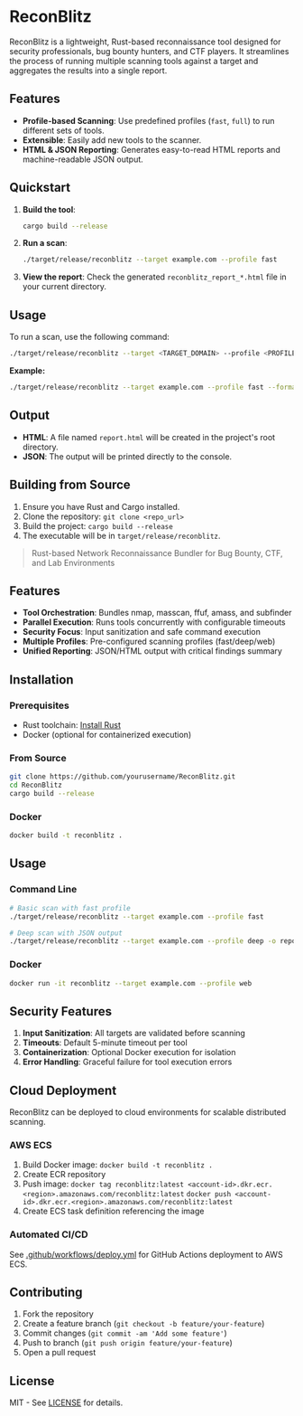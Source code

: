 # ReconBlitz

ReconBlitz is a lightweight, Rust-based reconnaissance tool designed for security professionals, bug bounty hunters, and CTF players. It streamlines the process of running multiple scanning tools against a target and aggregates the results into a single report.

## Features

- **Profile-based Scanning**: Use predefined profiles (`fast`, `full`) to run different sets of tools.
- **Extensible**: Easily add new tools to the scanner.
- **HTML & JSON Reporting**: Generates easy-to-read HTML reports and machine-readable JSON output.

## Quickstart

1. **Build the tool**:
   ```bash
   cargo build --release
   ```

2. **Run a scan**:
   ```bash
   ./target/release/reconblitz --target example.com --profile fast
   ```

3. **View the report**:
   Check the generated `reconblitz_report_*.html` file in your current directory.

## Usage

To run a scan, use the following command:

```bash
./target/release/reconblitz --target <TARGET_DOMAIN> --profile <PROFILE_NAME> --format <html|json>
```

**Example:**

```bash
./target/release/reconblitz --target example.com --profile fast --format html
```

## Output

- **HTML**: A file named `report.html` will be created in the project's root directory.
- **JSON**: The output will be printed directly to the console.

## Building from Source

1.  Ensure you have Rust and Cargo installed.
2.  Clone the repository: `git clone <repo_url>`
3.  Build the project: `cargo build --release`
4.  The executable will be in `target/release/reconblitz`.
> Rust-based Network Reconnaissance Bundler for Bug Bounty, CTF, and Lab Environments

## Features
- **Tool Orchestration**: Bundles nmap, masscan, ffuf, amass, and subfinder
- **Parallel Execution**: Runs tools concurrently with configurable timeouts
- **Security Focus**: Input sanitization and safe command execution
- **Multiple Profiles**: Pre-configured scanning profiles (fast/deep/web)
- **Unified Reporting**: JSON/HTML output with critical findings summary

## Installation

### Prerequisites
- Rust toolchain: [Install Rust](https://www.rust-lang.org/tools/install)
- Docker (optional for containerized execution)

### From Source
```bash
git clone https://github.com/yourusername/ReconBlitz.git
cd ReconBlitz
cargo build --release
```

### Docker
```bash
docker build -t reconblitz .
```

## Usage

### Command Line
```bash
# Basic scan with fast profile
./target/release/reconblitz --target example.com --profile fast

# Deep scan with JSON output
./target/release/reconblitz --target example.com --profile deep -o report.json
```

### Docker
```bash
docker run -it reconblitz --target example.com --profile web
```

## Security Features
1. **Input Sanitization**: All targets are validated before scanning
2. **Timeouts**: Default 5-minute timeout per tool
3. **Containerization**: Optional Docker execution for isolation
4. **Error Handling**: Graceful failure for tool execution errors

## Cloud Deployment

ReconBlitz can be deployed to cloud environments for scalable distributed scanning.

### AWS ECS
1. Build Docker image: `docker build -t reconblitz .`
2. Create ECR repository
3. Push image: `docker tag reconblitz:latest <account-id>.dkr.ecr.<region>.amazonaws.com/reconblitz:latest`
   `docker push <account-id>.dkr.ecr.<region>.amazonaws.com/reconblitz:latest`
4. Create ECS task definition referencing the image

### Automated CI/CD
See [.github/workflows/deploy.yml](.github/workflows/deploy.yml) for GitHub Actions deployment to AWS ECS.

## Contributing
1. Fork the repository
2. Create a feature branch (`git checkout -b feature/your-feature`)
3. Commit changes (`git commit -am 'Add some feature'`)
4. Push to branch (`git push origin feature/your-feature`)
5. Open a pull request

## License
MIT - See [LICENSE](LICENSE) for details.
